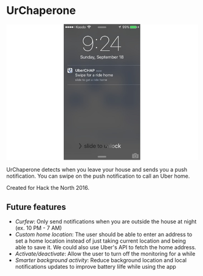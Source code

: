 # UrChaperone

![](https://github.com/AcroMace/UrChaperone/raw/master/Screenshots/push.jpg)

UrChaperone detects when you leave your house and sends you a push notification. You can swipe on the push notification to call an Uber home.

Created for Hack the North 2016.

## Future features

- *Curfew*: Only send notifications when you are outside the house at night (ex. 10 PM - 7 AM)
- *Custom home location*: The user should be able to enter an address to set a home location instead of just taking current location and being able to save it. We could also use Uber's API to fetch the home address.
- *Activate/deactivate*: Allow the user to turn off the monitoring for a while
- *Smarter background activity*: Reduce background location and local notifications updates to improve battery lilfe while using the app
